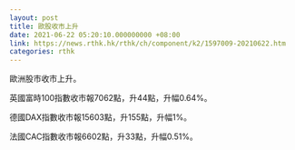 ```yaml
---
layout: post
title: 歐股收市上升
date: 2021-06-22 05:20:10.000000000 +08:00
link: https://news.rthk.hk/rthk/ch/component/k2/1597009-20210622.htm
categories: rthk
---
```


歐洲股市收市上升。

英國富時100指數收市報7062點，升44點，升幅0.64%。

德國DAX指數收市報15603點，升155點，升幅1%。

法國CAC指數收市報6602點，升33點，升幅0.51%。
